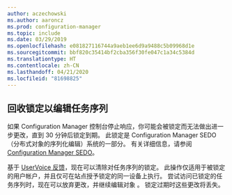 ```yaml
---
author: aczechowski
ms.author: aaroncz
ms.prod: configuration-manager
ms.topic: include
ms.date: 03/29/2019
ms.openlocfilehash: e081827116744a9aeb1ee6d9a9488c5b09968d1e
ms.sourcegitcommit: bbf820c35414bf2cba356f30fe047c1a34c5384d
ms.translationtype: HT
ms.contentlocale: zh-CN
ms.lasthandoff: 04/21/2020
ms.locfileid: "81698825"
---
```

## <a name="reclaim-lock-for-editing-task-sequences"></a><a name="bkmk_sedo"></a> 回收锁定以编辑任务序列
<!--3699337-->

如果 Configuration Manager 控制台停止响应，你可能会被锁定而无法做出进一步更改，直到 30 分钟后锁定到期。 此锁定是 Configuration Manager SEDO（分布式对象的序列化编辑）系统的一部分。 有关详细信息，请参阅 [Configuration Manager SEDO](../../../../../develop/core/understand/sedo.md)。

基于 [UserVoice 反馈](https://configurationmanager.uservoice.com/forums/300492-ideas/suggestions/15825373-when-a-console-crashes-and-you-are-editing-a-task)，现在可以清除对任务序列的锁定。 此操作仅适用于被锁定的用户帐户，并且仅可在站点授予锁定的同一设备上执行。 尝试访问已锁定的任务序列时，现在可以放弃更改，并继续编辑对象  。 锁定过期时这些更改将丢失。

